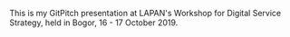 This is my GitPitch presentation at LAPAN's Workshop for Digital Service Strategy, held in Bogor, 16 - 17 October 2019.
